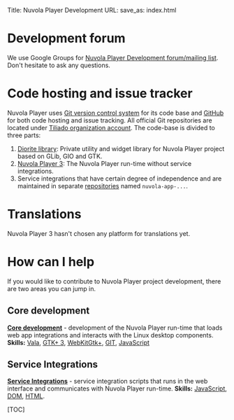 Title: Nuvola Player Development
URL:
save_as: index.html

Development forum
=================

We use Google Groups for
[Nuvola Player Development forum/mailing list](https://groups.google.com/d/forum/nuvola-player-devel).
Don't hesitate to ask any questions.

Code hosting and issue tracker
==============================

Nuvola Player uses [Git version control system][git] for its code base and [GitHub][github] for
both code hosting and issue tracking. All official Git repositories are located under
[Tiliado organization account](gh>tiliado). The code-base is divided to three parts:

 1. [Diorite library](gh>tiliado/diorite): Private utility and widget library for Nuvola Player
    project based on GLib, GIO and GTK.
 2. [Nuvola Player 3](gh>tiliado/nuvolaplayer): The Nuvola Player run-time without service
    integrations.
 3. Service integrations that have certain degree of independence and are maintained in separate
    [repositories](gh>tiliado) named ``nuvola-app-...``.

Translations
============

Nuvola Player 3 hasn't chosen any platform for translations yet.

How can I help
==============

If you would like to contribute to Nuvola Player project development, there are two areas you can jump in.

Core development
----------------

[**Core development**]({filename}core.md) - development of the Nuvola Player run-time that loads web
app integrations and interacts with the Linux desktop components. **Skills:**
[Vala](https://wiki.gnome.org/Projects/Vala),
[GTK+ 3](http://www.gtk.org/),
[WebKitGtk+](http://webkitgtk.org/),
[GIT](http://git-scm.com/),
[JavaScript](https://developer.mozilla.org/en/docs/Web/JavaScript)

Service Integrations
--------------------

[**Service Integrations**]({filename}apps.md) - service integration scripts that runs in the web
interface and communicates with Nuvola Player run-time. **Skills:**
[JavaScript](https://developer.mozilla.org/en/docs/Web/JavaScript),
[DOM](https://developer.mozilla.org/en-US/docs/Web/API/Document_Object_Model),
[HTML](https://developer.mozilla.org/en-US/docs/Web/HTML).

[TOC]

[github]: https://github.com
[git]: http://git-scm.com/
